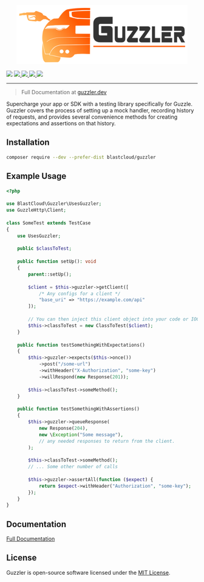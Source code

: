 <p style="text-align:center;"><img src="Guzzler-logo.svg" width="450"></p>

<img src="https://github.com/blastcloud/guzzler/actions/workflows/run-tests.yml/badge.svg" />
<a href="#">
    <img src="https://poser.pugx.org/blastcloud/guzzler/v/stable" />
</a>
<a href="https://packagist.org/packages/blastcloud/guzzler/stats">
    <img src="https://poser.pugx.org/blastcloud/guzzler/downloads" />
</a>
<a href="https://codeclimate.com/github/blastcloud/guzzler/maintainability">
    <img src="https://api.codeclimate.com/v1/badges/01c6f66eaa5db02e5411/maintainability" />
</a>
<a href="https://github.com/blastcloud/guzzler/blob/master/LICENSE.md">
    <img src="https://poser.pugx.org/blastcloud/guzzler/license" />
</a>

---

> Full Documentation at [guzzler.dev](https://guzzler.dev)

Supercharge your app or SDK with a testing library specifically for Guzzle. Guzzler covers the process of setting up a mock handler, recording history of requests, and provides several convenience methods for creating expectations and assertions on that history.

## Installation

```bash
composer require --dev --prefer-dist blastcloud/guzzler
```

## Example Usage

```php
<?php

use BlastCloud\Guzzler\UsesGuzzler;
use GuzzleHttp\Client;

class SomeTest extends TestCase
{
    use UsesGuzzler;

    public $classToTest;

    public function setUp(): void
    {
        parent::setUp();
    
        $client = $this->guzzler->getClient([
            /* Any configs for a client */
            "base_uri" => "https://example.com/api"
        ]);
        
        // You can then inject this client object into your code or IOC container.
        $this->classToTest = new ClassToTest($client);
    }

    public function testSomethingWithExpectations()
    {
        $this->guzzler->expects($this->once())
            ->post("/some-url")
            ->withHeader("X-Authorization", "some-key")
            ->willRespond(new Response(201));
    
        $this->classToTest->someMethod();
    }

    public function testSomethingWithAssertions()
    {
        $this->guzzler->queueResponse(
            new Response(204),
            new \Exception("Some message"),
            // any needed responses to return from the client.
        );
    
        $this->classToTest->someMethod();
        // ... Some other number of calls
    
        $this->guzzler->assertAll(function ($expect) {
            return $expect->withHeader("Authorization", "some-key");
        });
    }
}
```

## Documentation

[Full Documentation](https://guzzler.dev)

## License

Guzzler is open-source software licensed under the [MIT License](https://opensource.org/licenses/MIT).
